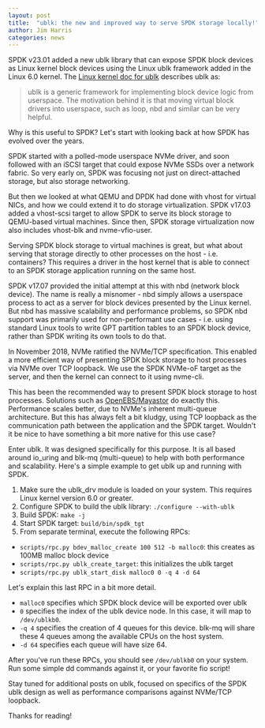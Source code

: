```yaml
---
layout: post
title:  "ublk: the new and improved way to serve SPDK storage locally!"
author: Jim Harris
categories: news
---
```


SPDK v23.01 added a new ublk library that can expose SPDK block devices as
Linux kernel block devices using the Linux ublk framework added in the Linux
6.0 kernel.
The [Linux kernel doc for ublk](https://docs.kernel.org/block/ublk.html) describes
ublk as:

> ublk is a generic framework for implementing block device logic from userspace.
The motivation behind it is that moving virtual block drivers into userspace,
such as loop, nbd and similar can be very helpful.

Why is this useful to SPDK?  Let's start with looking back at how SPDK has
evolved over the years.

SPDK started with a polled-mode userspace NVMe driver, and soon followed with
an iSCSI target that could expose NVMe SSDs over a network fabric.  So very
early on, SPDK was focusing not just on direct-attached storage, but also
storage networking.

But then we looked at what QEMU and DPDK had done with vhost for virtual
NICs, and how we could extend it to do storage virtualization.  SPDK v17.03
added a vhost-scsi target to allow SPDK to serve its block storage to
QEMU-based virtual machines. Since then, SPDK storage virtualization now
also includes vhost-blk and nvme-vfio-user.

Serving SPDK block storage to virtual machines is great, but what about
serving that storage directly to other processes on the host - i.e.
containers?  This requires a driver in the host kernel that is able
to connect to an SPDK storage application running on the same host.

SPDK v17.07 provided the initial attempt at this with nbd (network block
device).  The name is really a misnomer - nbd simply allows a userspace
process to act as a server for block devices presented by the Linux kernel.
But nbd has massive scalability and performance problems, so SPDK nbd
support was primarily used for non-performant use cases - i.e. using
standard Linux tools to write GPT partition tables to an SPDK block device,
rather than SPDK writing its own tools to do that.

In November 2018, NVMe ratified the NVMe/TCP specification. This enabled
a more efficient way of presenting SPDK block storage to host processes
via NVMe over TCP loopback. We use the SPDK NVMe-oF target as the server,
and then the kernel can connect to it using nvme-cli.

This has been the recommended way to present SPDK block storage to host
processes. Solutions such as [OpenEBS/Mayastor](https://mayastor.gitbook.io/introduction/)
do exactly this. Performance scales better, due to NVMe's inherent
multi-queue architecture. But this has always felt a bit kludgy, using
TCP loopback as the communication path between the application and the
SPDK target. Wouldn't it be nice to have something a bit more native for
this use case?

Enter ublk.  It was designed specifically for this purpose.  It is all based
around io_uring and blk-mq (multi-queue) to help with both performance
and scalability.  Here's a simple example to get ublk up and running with SPDK.

1. Make sure the ublk_drv module is loaded on your system.  This requires
Linux kernel version 6.0 or greater.
2. Configure SPDK to build the ublk library: `./configure --with-ublk`
3. Build SPDK: `make -j`
4. Start SPDK target: `build/bin/spdk_tgt`
5. From separate terminal, execute the following RPCs:
 * `scripts/rpc.py bdev_malloc_create 100 512 -b malloc0`: this creates as 100MB malloc block device
 * `scripts/rpc.py ublk_create_target`: this initializes the ublk target
 * `scripts/rpc.py ublk_start_disk malloc0 0 -q 4 -d 64`

Let's explain this last RPC in a bit more detail.

* `malloc0` specifies which SPDK block device will be exported over ublk
* `0` specifies the index of the ublk device node.  In this case, it will map to `/dev/ublkb0`.
* `-q 4` specifies the creation of 4 queues for this device.  blk-mq will share these 4 queues
  among the available CPUs on the host system.
* `-d 64` specifies each queue will have size 64.

After you've run these RPCs, you should see `/dev/ublkb0` on your system.  Run some simple dd
commands against it, or your favorite fio script!

Stay tuned for additional posts on ublk, focused on specifics of the SPDK ublk design as
well as performance comparisons against NVMe/TCP loopback.

Thanks for reading!
